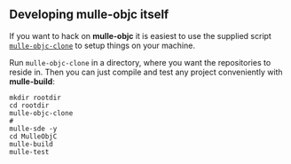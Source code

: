 <!-- [comment]: <> (DO NOT EDIT THIS FILE. EDIT THE TEMPLATE "templates/CLONE.md.scion") -->


## Developing mulle-objc itself

If you want to hack on **mulle-objc** it is easiest to use the supplied
script [`mulle-objc-clone`](mulle-objc-clone) to setup things on
your machine.

Run `mulle-objc-clone` in a directory, where you want the repositories
to reside in. Then you can just compile and test any project conveniently
with **mulle-build**:

```
mkdir rootdir
cd rootdir
mulle-objc-clone
#
mulle-sde -y
cd MulleObjC
mulle-build
mulle-test
```